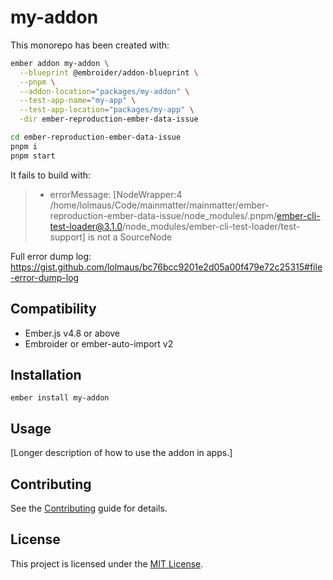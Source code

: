 # my-addon

This monorepo has been created with:

```sh
ember addon my-addon \
  --blueprint @embroider/addon-blueprint \
  --pnpm \
  --addon-location="packages/my-addon" \
  --test-app-name="my-app" \
  --test-app-location="packages/my-app" \
  -dir ember-reproduction-ember-data-issue

cd ember-reproduction-ember-data-issue
pnpm i 
pnpm start
```

It fails to build with:

>   - errorMessage: [NodeWrapper:4 /home/lolmaus/Code/mainmatter/mainmatter/ember-reproduction-ember-data-issue/node_modules/.pnpm/ember-cli-test-loader@3.1.0/node_modules/ember-cli-test-loader/test-support] is not a SourceNode

Full error dump log: https://gist.github.com/lolmaus/bc76bcc9201e2d05a00f479e72c25315#file-error-dump-log

## Compatibility

- Ember.js v4.8 or above
- Embroider or ember-auto-import v2

## Installation

```
ember install my-addon
```

## Usage

[Longer description of how to use the addon in apps.]

## Contributing

See the [Contributing](CONTRIBUTING.md) guide for details.

## License

This project is licensed under the [MIT License](LICENSE.md).
